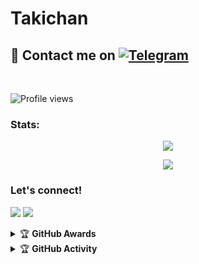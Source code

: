# Takichan

## 📨 Contact me on [![Telegram](https://img.shields.io/badge/telegram-1b77FF.svg?style=for-the-badge&logo=telegram)](https://t.me/zxyune) 
<br>

![Profile views](https://komarev.com/ghpvc/?username=ferikunn&color=blue&style=flat-square&label=Profile+Views)
### Stats:
<p align="center"><a href="https://github.com/ferikunn"><img src="https://github-readme-stats.vercel.app/api?username=ferikunn&show_icons=true&theme=radical"></a></p>
<p align="center"><a href="https://github.com/ferikunn"><img src="https://github-readme-stats.vercel.app/api/top-langs/?username=ferikunn&theme=radical&layout=compact"></a></p> 


</p>

### Let's connect!
<p>
    <a href="https://t.me/zxyune" target="blank"><img src="https://img.shields.io/badge/@xflicks-30302f?style=flat&logo=telegram" /></a>
    <a href="https://instagram.com/ikyyy_35" target="blank"><img src="https://img.shields.io/badge/@ferikunn-30302f?style=flat&logo=instagram" /></a>
</p>
<details>
    <summary>&#127942 <b>GitHub Awards</b></summary><br/>

![Github Trophy](https://github-profile-trophy.vercel.app/?username=phaticusthiccy)

</details>

<details>
    <summary>&#127942 <b>GitHub Activity</b></summary><br/>

![Metrics](https://metrics.lecoq.io/ferikunn?template=classic&repositories.forks=true&languages=1&languages.colors=github&languages.threshold=0%25&config.timezone=Asia%2FJakarta)

</details>
